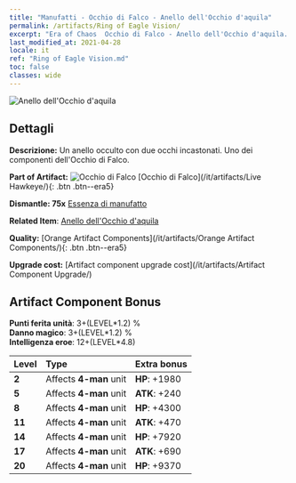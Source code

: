 ```yaml
---
title: "Manufatti - Occhio di Falco - Anello dell'Occhio d'aquila"
permalink: /artifacts/Ring of Eagle Vision/
excerpt: "Era of Chaos  Occhio di Falco - Anello dell'Occhio d'aquila. Un anello occulto con due occhi incastonati. Uno dei componenti dell'Occhio di Falco."
last_modified_at: 2021-04-28
locale: it
ref: "Ring of Eagle Vision.md"
toc: false
classes: wide
---
```


 ![Anello dell'Occhio d'aquila](/images/t/artifact_40334.png)



## Dettagli

 **Descrizione:** Un anello occulto con due occhi incastonati. Uno dei componenti dell'Occhio di Falco.

 **Part of Artifact:** ![Occhio di Falco](/images/t/icon_artifact_33.png) [Occhio di Falco](/it/artifacts/Live Hawkeye/){: .btn .btn--era5}

 **Dismantle: 75x** [Essenza di manufatto](/ItemsIT/con_905/)

 **Related Item**: [Anello dell'Occhio d'aquila](/ItemsIT/art_135/)

 **Quality:** [Orange Artifact Components](/it/artifacts/Orange Artifact Components/){: .btn .btn--era5}

 **Upgrade cost:** [Artifact component upgrade cost](/it/artifacts/Artifact Component Upgrade/)

## Artifact Component Bonus

  **Punti ferita unità**: 3+(LEVEL\*1.2) %<br/>**Danno magico**: 3+(LEVEL\*1.2) %<br/>**Intelligenza eroe**: 12+(LEVEL\*4.8)

  |  Level  | Type |    Extra bonus  | 
  |:--------|:-----|:----------------| 
  | **2** | Affects **4-man** unit | **HP**: +1980 | 
  | **5** | Affects **4-man** unit | **ATK**: +240 | 
  | **8** | Affects **4-man** unit | **HP**: +4300 | 
  | **11** | Affects **4-man** unit | **ATK**: +470 | 
  | **14** | Affects **4-man** unit | **HP**: +7920 | 
  | **17** | Affects **4-man** unit | **ATK**: +690 | 
  | **20** | Affects **4-man** unit | **HP**: +9370 | 
